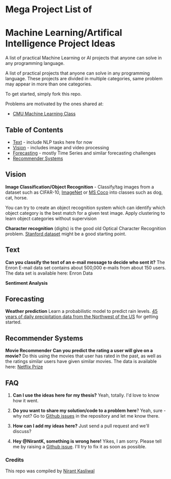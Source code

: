 # Mega Project List of 
# Machine Learning/Artifical Intelligence Project Ideas
A list of practical Machine Learning or AI projects that anyone can solve in any programming language. 


A list of practical projects that anyone can solve in any programming language. These projects are divided in multiple categories, same problem may appear in more than one categories. 

To get started, simply fork this repo.

Problems are motivated by the ones shared at:

* [CMU Machine Learning Class](http://www.cs.cmu.edu/~./10701/projects.html)

## Table of Contents

- [Text](https://github.com/NirantK/Projects#Text) - include NLP tasks here for now
- [Vision](https://github.com/NirantK/Projects#Vision) - includes image and video processing
- [Forecasting](https://github.com/NirantK/Projects#Forecasting) - mostly Time Series and similar forecasting challenges
- [Recommender Systems](https://github.com/NirantK/Projects#Recommender_Systems)

Vision
---------

**Image Classification/Object Recognition** - Classify/tag images from a dataset such as CIFAR-10, [ImageNet](http://www.image-net.org/) or [MS Coco](http://mscoco.org/) into classes such as dog, cat, horse.

You can try to create an object recognition system which can identify which object category is the best match for a given test image.
Apply clustering to learn object categories without supervision

**Character recognition** (digits) is the good old Optical Character Recognition problem. [Stanford dataset](http://ai.stanford.edu/~btaskar/ocr/) might be a good starting point. 

Text
---------
**Can you classify the text of an e-mail message to decide who sent it?** The Enron E-mail data set contains about 500,000 e-mails from about 150 users. The data set is available here: Enron Data

**Sentiment Analysis**

Forecasting
---------
**Weather prediction** Learn a probabilistic model to predict rain levels. [45 years of daily precipitation data from the Northwest of the US](http://research.jisao.washington.edu/data_sets/widmann/) for getting started. 


Recommender Systems
---------
**Movie Recommender** **Can you predict the rating a user will give on a movie?** Do this using the movies that user has rated in the past, as well as the ratings similar users have given similar movies. The data is available here: [Netflix Prize](http://www.netflixprize.com/)

## FAQ
1. **Can I use the ideas here for my thesis?** Yeah, totally. I'd love to know how it went. 

2. **Do you want to share my solution/code to a problem here**? Yeah, sure - why not? Go to [Github issues](https://github.com/NirantK/awesome-project-ideas/issues) in the repository and let me know there. 

3. **How can I add my ideas here?** Just send a pull request and we'll discuss? 

4. **Hey @NirantK, something is wrong here!** Yikes, I am sorry. Please tell me by raising a [Github issue](https://github.com/NirantK/awesome-project-ideas/issues). I'll try to fix it as soon as possible. 

### Credits
This repo was compiled by [Nirant Kasliwal](http://twitter.com/NirantK)
